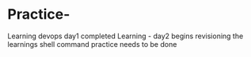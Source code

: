 # Practice-
Learning devops day1 completed 
Learning - day2 begins
revisioning the learnings 
shell command practice needs to be done
